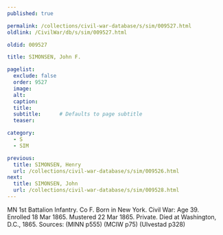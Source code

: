 ```yaml
---
published: true

permalink: /collections/civil-war-database/s/sim/009527.html
oldlink: /CivilWar/db/s/sim/009527.html

oldid: 009527

title: SIMONSEN, John F.

pagelist:
  exclude: false
  order: 9527
  image: 
  alt:
  caption:
  title:
  subtitle:      # Defaults to page subtitle
  teaser:

category: 
  - S 
  - SIM

previous:
  title: SIMONSEN, Henry
  url: /collections/civil-war-database/s/sim/009526.html  
next:
  title: SIMONSEN, John
  url: /collections/civil-war-database/s/sim/009528.html   
---
```

MN 1st Battalion Infantry. Co F. Born in New York. Civil War: Age 39. Enrolled 18 Mar 1865. Mustered 22 Mar 1865. Private. Died at Washington, D.C., 1865. Sources: (MINN p555) (MCIW p75) (Ulvestad p328)